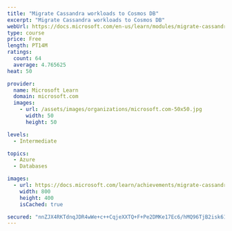 ```yaml
---
title: "Migrate Cassandra workloads to Cosmos DB"
excerpt: "Migrate Cassandra workloads to Cosmos DB"
webUrl: https://docs.microsoft.com/en-us/learn/modules/migrate-cassandra-workloads-cosmos-db/
type: course
price: Free
length: PT14M
ratings:
  count: 64
  average: 4.765625
heat: 50

provider:
  name: Microsoft Learn
  domain: microsoft.com
  images:
    - url: /assets/images/organizations/microsoft.com-50x50.jpg
      width: 50
      height: 50

levels:
  - Intermediate

topics:
  - Azure
  - Databases

images:
  - url: https://docs.microsoft.com/learn/achievements/migrate-cassandra-workloads-to-cosmos-db-social.png
    width: 800
    height: 400
    isCached: true

secured: "nnZJX4RKTdnqJDR4wWe+c++CqjeXXTQ+F+Pe2DMKe17Ec6/hMQ96TjB2isk61DziX7s+QfaLC/20fihNmwo6PTfuND39YwBaQAkxBzyV3OmVc6EY4pPn+y8np32cPy+a+Tal6XzMUnMtgG/YRSXYHR9ZCBWdm0WKC4Yz/MZ+9hJoBeW4nNgoxsusBaDjB7Q3hqjPj6Hg4nQfOl9ZKhc1PjK3ULRTTEyf1Jkflia4+TRhyjwkH/GPVxXuuQCPWkpmiSaNho6uTzzAIxm1ssXSwPwn1i9gnwL9fBWuZcaS2cezYJkvOzMSUgHedwWFB/yn3wmy2pEcPeMP96KsDCjuQOvgk9Uqux5wUfFtjA+61HFA9ojtzq8l2zWOi8wzxPH3373j0LpY5fRpWqxyFdZaRdtm5XiVrPkQirMeKtKQE6M=;rZfhursE8CflHyUUvCrKFQ=="
---
```


